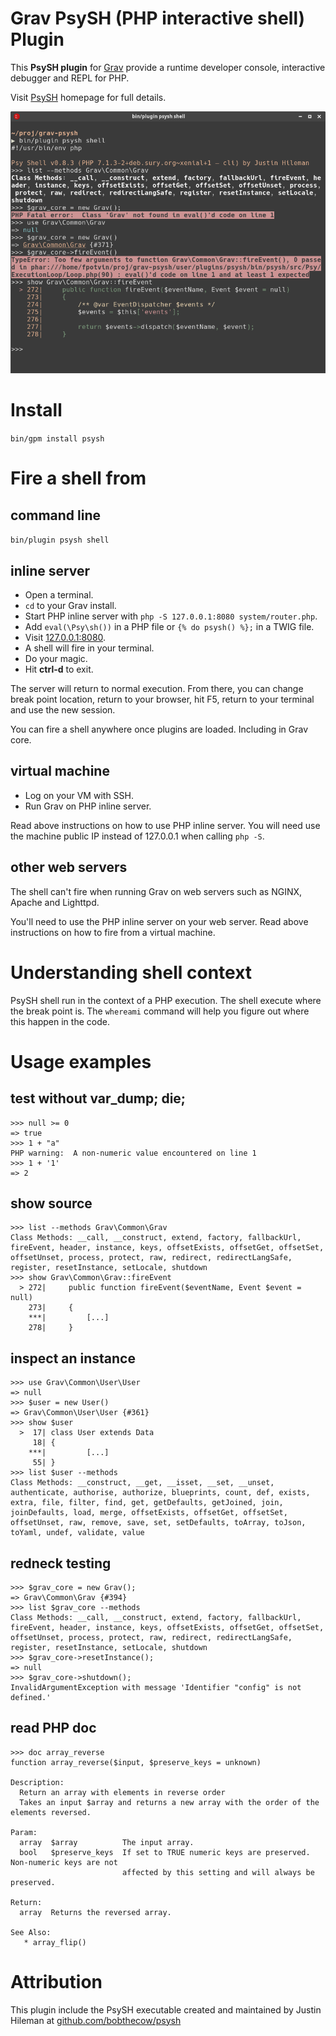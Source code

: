 # Grav PsySH (PHP interactive shell) Plugin

This **PsySH plugin** for [Grav](http://github.com/getgrav/grav) provide a runtime developer console, interactive debugger and REPL for PHP.

Visit [PsySH](http://psysh.org/) homepage for full details.

![](assets/grav-psy-shell.png)

# Install

`bin/gpm install psysh`

# Fire a shell from

## command line

`bin/plugin psysh shell`

## inline server

* Open a terminal.
* `cd` to your Grav install.
* Start PHP inline server with `php -S 127.0.0.1:8080 system/router.php`.
* Add `eval(\Psy\sh())` in a PHP file or `{% do psysh() %};` in a TWIG file.
* Visit [127.0.0.1:8080](http://127.0.0.1:8080).
* A shell will fire in your terminal.
* Do your magic.
* Hit **ctrl-d** to exit.

The server will return to normal execution. From there, you can change break point location, return to your browser, hit F5, return to your terminal and use the new session.

You can fire a shell anywhere once plugins are loaded. Including in Grav core.

## virtual machine

* Log on your VM with SSH.
* Run Grav on PHP inline server.

Read above instructions on how to use PHP inline server.
You will need use the machine public IP instead of 127.0.0.1 when calling `php -S`.

## other web servers

The shell can't fire when running Grav on web servers such as NGINX, Apache and Lighttpd.

You'll need to use the PHP inline server on your web server.
Read above instructions on how to fire from a virtual machine.

# Understanding shell context

PsySH shell run in the context of a PHP execution. The shell execute where the break point is. The `whereami` command will help you figure out where this happen in the code.

# Usage examples

## test without var_dump; die;

```
>>> null >= 0
=> true
>>> 1 + "a"
PHP warning:  A non-numeric value encountered on line 1
>>> 1 + '1'
=> 2
```

## show source

```
>>> list --methods Grav\Common\Grav
Class Methods: __call, __construct, extend, factory, fallbackUrl, fireEvent, header, instance, keys, offsetExists, offsetGet, offsetSet, offsetUnset, process, protect, raw, redirect, redirectLangSafe, register, resetInstance, setLocale, shutdown
>>> show Grav\Common\Grav::fireEvent
  > 272|     public function fireEvent($eventName, Event $event = null)
    273|     {
	***|         [...]
    278|     }
```

## inspect an instance

```
>>> use Grav\Common\User\User
=> null
>>> $user = new User()
=> Grav\Common\User\User {#361}
>>> show $user
  >  17| class User extends Data
     18| {
	***|         [...]
     55| }
>>> list $user --methods
Class Methods: __construct, __get, __isset, __set, __unset, authenticate, authorise, authorize, blueprints, count, def, exists, extra, file, filter, find, get, getDefaults, getJoined, join, joinDefaults, load, merge, offsetExists, offsetGet, offsetSet, offsetUnset, raw, remove, save, set, setDefaults, toArray, toJson, toYaml, undef, validate, value

```

## redneck testing

```psysh
>>> $grav_core = new Grav();
=> Grav\Common\Grav {#394}
>>> list $grav_core --methods
Class Methods: __call, __construct, extend, factory, fallbackUrl, fireEvent, header, instance, keys, offsetExists, offsetGet, offsetSet, offsetUnset, process, protect, raw, redirect, redirectLangSafe, register, resetInstance, setLocale, shutdown
>>> $grav_core->resetInstance();
=> null
>>> $grav_core->shutdown();
InvalidArgumentException with message 'Identifier "config" is not defined.'
```

## read PHP doc

```
>>> doc array_reverse
function array_reverse($input, $preserve_keys = unknown)

Description:
  Return an array with elements in reverse order
  Takes an input $array and returns a new array with the order of the elements reversed.

Param:
  array  $array          The input array.
  bool   $preserve_keys  If set to TRUE numeric keys are preserved.  Non-numeric keys are not
                         affected by this setting and will always be preserved.

Return:
  array  Returns the reversed array.

See Also:
   * array_flip()

```

# Attribution

This plugin include the PsySH executable created and maintained by Justin Hileman at [github.com/bobthecow/psysh](https://github.com/bobthecow/psysh)
